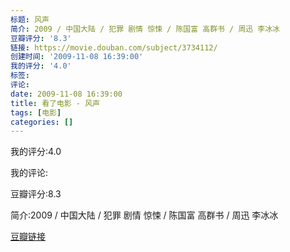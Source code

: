 ```yaml
---
标题: 风声
简介: 2009 / 中国大陆 / 犯罪 剧情 惊悚 / 陈国富 高群书 / 周迅 李冰冰
豆瓣评分: '8.3'
链接: https://movie.douban.com/subject/3734112/
创建时间: '2009-11-08 16:39:00'
我的评分: '4.0'
标签:
评论:
date: 2009-11-08 16:39:00
title: 看了电影 - 风声
tags: [电影]
categories: []
---
```


我的评分:4.0

我的评论:

豆瓣评分:8.3

简介:2009 / 中国大陆 / 犯罪 剧情 惊悚 / 陈国富 高群书 / 周迅 李冰冰

[豆瓣链接](https://movie.douban.com/subject/3734112/)

